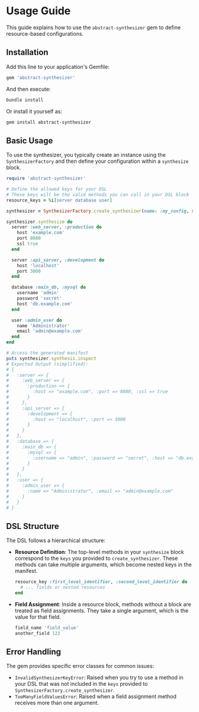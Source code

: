 # Usage Guide

This guide explains how to use the `abstract-synthesizer` gem to define resource-based configurations.

## Installation

Add this line to your application's Gemfile:

```ruby
gem 'abstract-synthesizer'
```

And then execute:

```bash
bundle install
```

Or install it yourself as:

```bash
gem install abstract-synthesizer
```

## Basic Usage

To use the synthesizer, you typically create an instance using the `SynthesizerFactory` and then define your configuration within a `synthesize` block.

```ruby
require 'abstract-synthesizer'

# Define the allowed keys for your DSL
# These keys will be the valid methods you can call in your DSL block
resource_keys = %i[server database user]

synthesizer = SynthesizerFactory.create_synthesizer(name: :my_config, keys: resource_keys)

synthesizer.synthesize do
  server :web_server, :production do
    host 'example.com'
    port 8080
    ssl true
  end

  server :api_server, :development do
    host 'localhost'
    port 3000
  end

  database :main_db, :mysql do
    username 'admin'
    password 'secret'
    host 'db.example.com'
  end

  user :admin_user do
    name 'Administrator'
    email 'admin@example.com'
  end
end

# Access the generated manifest
puts synthesizer.synthesis.inspect
# Expected Output (simplified):
# {
#   :server => {
#     :web_server => {
#       :production => {
#         :host => "example.com", :port => 8080, :ssl => true
#       }
#     },
#     :api_server => {
#       :development => {
#         :host => "localhost", :port => 3000
#       }
#     }
#   },
#   :database => {
#     :main_db => {
#       :mysql => {
#         :username => "admin", :password => "secret", :host => "db.example.com"
#       }
#     }
#   },
#   :user => {
#     :admin_user => {
#       :name => "Administrator", :email => "admin@example.com"
#     }
#   }
# }
```

## DSL Structure

The DSL follows a hierarchical structure:

- **Resource Definition**: The top-level methods in your `synthesize` block correspond to the `keys` you provided to `create_synthesizer`. These methods can take multiple arguments, which become nested keys in the manifest.
  ```ruby
  resource_key :first_level_identifier, :second_level_identifier do
    # ... fields or nested resources
  end
  ```

- **Field Assignment**: Inside a resource block, methods without a block are treated as field assignments. They take a single argument, which is the value for that field.
  ```ruby
  field_name 'field_value'
  another_field 123
  ```

## Error Handling

The gem provides specific error classes for common issues:

- `InvalidSynthesizerKeyError`: Raised when you try to use a method in your DSL that was not included in the `keys` provided to `SynthesizerFactory.create_synthesizer`.
- `TooManyFieldValuesError`: Raised when a field assignment method receives more than one argument.

